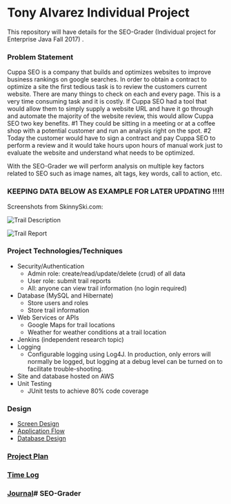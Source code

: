 # Tony Alvarez Individual Project

This repository will have details for the SEO-Grader (Individual project for Enterprise Java Fall 2017) . 

### Problem Statement

Cuppa SEO is a company that builds and optimizes websites to improve business rankings on google searches.  In order to
obtain a contract to optimize a site the first tedious task is to review the customers current website.  There are many
things to check on each and every page.  This is a very time consuming task and it is costly.  If Cuppa SEO had a tool
that would allow them to simply supply a website URL and have it go through and automate the majority of the website
review, this would allow Cuppa SEO two key benefits.  #1 They could be sitting in a meeting or at a coffee shop with a 
potential customer and run an analysis right on the spot.  #2 Today the customer would have to sign a contract and pay
Cuppa SEO to perform a review and it would take hours upon hours of manual work just to evaluate the website and 
understand what needs to be optimized.

With the SEO-Grader we will perform analysis on multiple key factors related to SEO such as image names, alt tags, 
key words, call to action, etc.   

###  KEEPING DATA BELOW AS EXAMPLE FOR LATER UPDATING  !!!!!
Screenshots from SkinnySki.com:

![Trail Description](images/MirrorLakeTrailExample.png)

![Trail Report](images/MadisonAreaExample.png)


### Project Technologies/Techniques 

* Security/Authentication
  * Admin role: create/read/update/delete (crud) of all data
  * User role: submit trail reports
  * All: anyone can view trail information (no login required)
* Database (MySQL and Hibernate)
  * Store users and roles
  * Store trail information
* Web Services or APIs
  * Google Maps for trail locations
  * Weather for weather conditions at a trail location
* Jenkins (independent research topic)
* Logging
  * Configurable logging using Log4J. In production, only errors will normally be logged, but logging at a debug level can be turned on to facilitate trouble-shooting. 
* Site and database hosted on AWS
* Unit Testing
  * JUnit tests to achieve 80% code coverage 

### Design

* [Screen Design](DesignDocuments/Screens.md)
* [Application Flow](DesignDocuments/applicationFlow.md)
* [Database Design](DesignDocuments/databaseDiagram.png)

### [Project Plan](ProjectPlan.md)

### [Time Log](TimeLog.md) 
### [Journal](Journal.md)# SEO-Grader